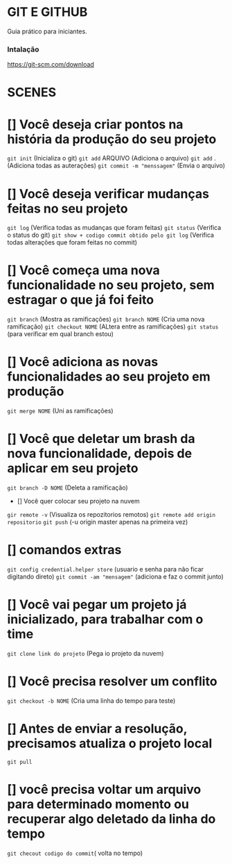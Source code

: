 # GIT E GITHUB

Guia prático para iniciantes.

### Intalação

https://git-scm.com/download

# SCENES

# [] Você deseja criar pontos na história da produção do seu projeto
 
 `git init` (Inicializa o git)
 `git add` ARQUIVO (Adiciona o arquivo)
 `git add` .(Adiciona todas as auterações)
 `git commit -m "menssagem"` (Envia o arquivo)

# [] Você deseja verificar mudanças feitas no seu projeto

 `git log` (Verifica todas as mudanças que foram feitas)
 `git status` (Verifica o status do git)
 `git show + codigo commit obtido pelo git log` (Verifica todas alterações que foram feitas no commit) 


# [] Você começa uma nova funcionalidade  no seu projeto, sem estragar o que já foi feito

 `git branch` (Mostra as ramificações)
 `git branch NOME` (Cria uma nova ramificação)
 `git checkout NOME` (ALtera entre as ramificações)
 `git status` (para verificar em qual branch estou)

# [] Você adiciona as novas  funcionalidades ao seu projeto em produção 

 `git merge NOME` (Uni as ramificações)

# [] Você que deletar um brash da nova funcionalidade, depois  de aplicar  em seu projeto

 `git branch -D NOME` (Deleta a ramificação)

- [] Você quer colocar seu projeto na nuvem

 `gir remote -v` (Visualiza os repozitorios remotos)
 `git remote add origin repositorio`
 `git push` (-u origin master apenas na primeira vez)

# [] comandos extras
 `git config credential.helper store` (usuario e senha para não ficar digitando direto)
 `git commit -am "mensagem"` (adiciona e faz o commit junto)

# [] Você vai pegar um projeto já inicializado, para trabalhar com o time

 `git clone link do projeto` (Pega io projeto da nuvem)

# [] Você precisa resolver um conflito
 `git checkout -b NOME` (Cria uma linha do tempo para teste)
 
# [] Antes de enviar a resolução, precisamos atualiza o projeto local
 `git pull`

# [] você precisa voltar um arquivo para determinado momento ou recuperar algo deletado da linha do tempo
 `git checout codigo do commit`( volta no tempo)